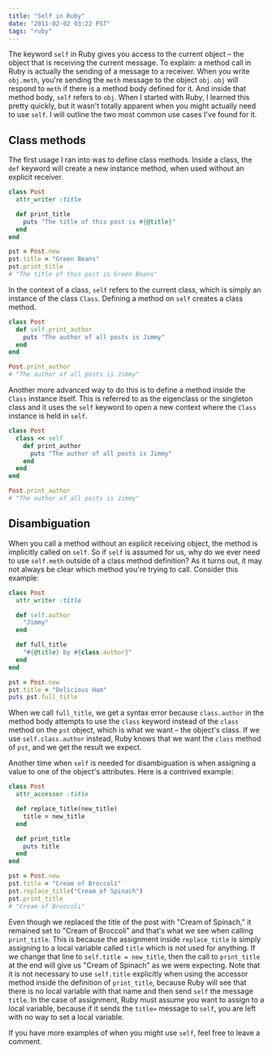 ```yaml
---
title: "Self in Ruby"
date: "2011-02-02 03:22 PST"
tags: "ruby"
---
```

The keyword `self` in Ruby gives you access to the current object – the object that is receiving the current message. To explain: a method call in Ruby is actually the sending of a message to a receiver. When you write `obj.meth`, you're sending the `meth` message to the object `obj`. `obj` will respond to `meth` if there is a method body defined for it. And inside that method body, `self` refers to `obj`. When I started with Ruby, I learned this pretty quickly, but it wasn't totally apparent when you might actually need to use `self`. I will outline the two most common use cases I've found for it.

## Class methods

The first usage I ran into was to define class methods. Inside a class, the `def` keyword will create a new instance method, when used without an explicit receiver.

~~~ ruby
class Post
  attr_writer :title

  def print_title
    puts "The title of this post is #{@title}"
  end
end

pst = Post.new
pst.title = "Green Beans"
pst.print_title
# "The title of this post is Green Beans"
~~~

In the context of a class, `self` refers to the current class, which is simply an instance of the class `Class`. Defining a method on `self` creates a class method.

~~~ ruby
class Post
  def self.print_author
    puts "The author of all posts is Jimmy"
  end
end

Post.print_author
# "The author of all posts is Jimmy"
~~~

Another more advanced way to do this is to define a method inside the `Class` instance itself. This is referred to as the eigenclass or the singleton class and it uses the `self` keyword to open a new context where the `Class` instance is held in `self`.

~~~ ruby
class Post
  class << self
    def print_author
      puts "The author of all posts is Jimmy"
    end
  end
end

Post.print_author
# "The author of all posts is Jimmy"
~~~

## Disambiguation

When you call a method without an explicit receiving object, the method is implicitly called on `self`. So if `self` is assumed for us, why do we ever need to use `self.meth` outside of a class method definition? As it turns out, it may not always be clear which method you're trying to call. Consider this example:

~~~ ruby
class Post
  attr_writer :title

  def self.author
    "Jimmy"
  end

  def full_title
    "#{@title} by #{class.author}"
  end
end

pst = Post.new
pst.title = "Delicious Ham"
puts pst.full_title
~~~

When we call `full_title`, we get a syntax error because `class.author` in the method body attempts to use the `class` keyword instead of the `class` method on the `pst` object, which is what we want – the object's class. If we use `self.class.author` instead, Ruby knows that we want the `class` method of `pst`, and we get the result we expect.

Another time when `self` is needed for disambiguation is when assigning a value to one of the object's attributes. Here is a contrived example:

~~~ ruby
class Post
  attr_accessor :title

  def replace_title(new_title)
    title = new_title
  end

  def print_title
    puts title
  end
end

pst = Post.new
pst.title = "Cream of Broccoli"
pst.replace_title("Cream of Spinach")
pst.print_title
# "Cream of Broccoli"
~~~

Even though we replaced the title of the post with "Cream of Spinach," it remained set to "Cream of Broccoli" and that's what we see when calling `print_title`. This is because the assignment inside `replace_title` is simply assigning to a local variable called `title` which is not used for anything. If we change that line to `self.title = new_title`, then the call to `print_title` at the end will give us "Cream of Spinach" as we were expecting. Note that it is not necessary to use `self.title` explicitly when using the accessor method inside the definition of `print_title`, because Ruby will see that there is no local variable with that name and then send `self` the message `title`. In the case of assignment, Ruby must assume you want to assign to a local variable, because if it sends the `title=` message to `self`, you are left with no way to set a local variable.

If you have more examples of when you might use `self`, feel free to leave a comment.
